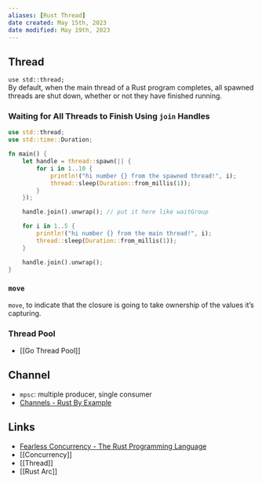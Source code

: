 ```yaml
---
aliases: [Rust Thread]
date created: May 15th, 2023
date modified: May 19th, 2023
---
```


## Thread
`use std::thread;`  
By default, when the main thread of a Rust program completes, all spawned threads are shut down, whether or not they have finished running.

### Waiting for All Threads to Finish Using `join` Handles
```rust
use std::thread;
use std::time::Duration;

fn main() {
    let handle = thread::spawn(|| {
        for i in 1..10 {
            println!("hi number {} from the spawned thread!", i);
            thread::sleep(Duration::from_millis(1));
        }
    });

	handle.join().unwrap(); // put it here like waitGroup

    for i in 1..5 {
        println!("hi number {} from the main thread!", i);
        thread::sleep(Duration::from_millis(1));
    }

    handle.join().unwrap();
}
```

### `move`
`move`, to indicate that the closure is going to take ownership of the values it’s capturing.

### Thread Pool
- [[Go Thread Pool]] 


## Channel
- `mpsc`: multiple producer, single consumer
- [Channels - Rust By Example](https://doc.rust-lang.org/rust-by-example/std_misc/channels.html)

## Links
- [Fearless Concurrency - The Rust Programming Language](https://doc.rust-lang.org/book/ch16-00-concurrency.html)
- [[Concurrency]]
- [[Thread]]
- [[Rust Arc]]